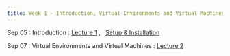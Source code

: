```yaml
---
title: Week 1 - Introduction, Virtual Environments and Virtual Machines
---
```


Sep 05
: Introduction
  : [Lecture 1](../assets/lectures/lecture1/under-construction-gif-17) ,  &nbsp;  [Setup & Installation](https://docs.google.com/document/d/1ixys_vzy5msA1oqRc3-YDKxt-nhSSSv3at1z0qQk8-I/edit?usp=drive_link)

Sep 07
: Virtual Environments and Virtual Machines
  : [Lecture 2](../assets/lectures/lecture2/under-construction-gif-17)


